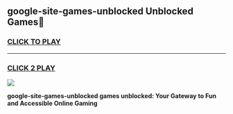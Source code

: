 
## google-site-games-unblocked Unblocked Games👋
<h3>
<a href="https://news.freeplayer.one?title=google-site-games-unblocked&ref=16F">CLICK TO PLAY</a></h3>
<hr>

<h3>
<a href="https://news.freeplayer.one?title=google-site-games-unblocked&ref=16F">CLICK 2 PLAY</a>
  
</h3>

<a href="https://news.freeplayer.one?title=google-site-games-unblocked&ref=16F/"><img src="https://clearcache.store/games.png"></a>


**google-site-games-unblocked games unblocked: Your Gateway to Fun and Accessible Online Gaming**
